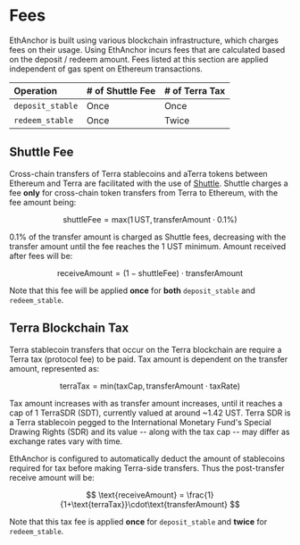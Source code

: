 # Fees

EthAnchor is built using various blockchain infrastructure, which charges fees on their usage. Using EthAnchor incurs fees that are calculated based on the deposit / redeem amount. Fees listed at this section are applied independent of gas spent on Ethereum transactions.

| Operation | \# of Shuttle Fee | \# of Terra Tax |
| :--- | :--- | :--- |
| `deposit_stable` | Once | Once |
| `redeem_stable` | Once | Twice |

## Shuttle Fee

Cross-chain transfers of Terra stablecoins and aTerra tokens between Ethereum and Terra are facilitated with the use of [Shuttle](https://github.com/terra-project/shuttle). Shuttle charges a fee **only** for cross-chain token transfers from Terra to Ethereum, with the fee amount being: 

$$
\text{shuttleFee}=\text{max} (1\,\text{UST},\,\text{transferAmount} \cdot 0.1\% )
$$

0.1% of the transfer amount is charged as Shuttle fees, decreasing with the transfer amount until the fee reaches the 1 UST minimum. Amount received after fees will be: 

$$
\text{receiveAmount} = (1-\text{shuttleFee}) \cdot \text{transferAmount}
$$

Note that this fee will be applied **once** for **both** `deposit_stable` and `redeem_stable`.

## Terra Blockchain Tax

Terra stablecoin transfers that occur on the Terra blockchain are require a Terra tax \(protocol fee\) to be paid. Tax amount is dependent on the transfer amount, represented as: 

$$
\text{terraTax} = \text{min}(\text{taxCap}, \text{transferAmount}\cdot\text{taxRate})
$$

Tax amount increases with as transfer amount increases, until it reaches a cap of 1 TerraSDR \(SDT\), currently valued at around ~1.42 UST. Terra SDR is a Terra stablecoin pegged to the International Monetary Fund's Special Drawing Rights \(SDR\) and its value -- along with the tax cap -- may differ as exchange rates vary with time.

EthAnchor is configured to automatically deduct the amount of stablecoins required for tax before making Terra-side transfers. Thus the post-transfer receive amount will be: 

$$
\text{receiveAmount} = \frac{1}{1+\text{terraTax}}\cdot\text{transferAmount}
$$

Note that this tax fee is applied **once** for `deposit_stable` and **twice** for `redeem_stable`.


